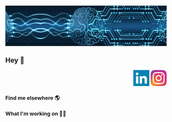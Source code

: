 ![Foto de Capa](images/foto-de-capa.jpeg)

## Hey 👋

<div align="right">
  <a href="https://www.linkedin.com/in/gabrielcaussi/"><img src="images/linkedin-icon.svg" alt="linkedin" width="50"/></a> 
  <a href="https://www.instagram.com/g_caussi/"><img src="images/instagram-icon.svg" alt="instagram" width="50"/></a>
</div>

### Find me elsewhere 🌎

### What I'm working on 👨‍💻

<!--
**gcaussi/gcaussi** is a ✨ _special_ ✨ repository because its `README.md` (this file) appears on your GitHub profile.

Here are some ideas to get you started:

- 🔭 I’m currently working on ...
- 🌱 I’m currently learning ...
- 👯 I’m looking to collaborate on ...
- 🤔 I’m looking for help with ...
- 💬 Ask me about ...
- 📫 How to reach me: ...
- 😄 Pronouns: ...
- ⚡ Fun fact: ...
-->
